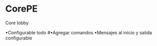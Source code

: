 # CorePE
Core lobby


•Configurable todo
#•Agregar comandos
•Mensajes al inicio y salida configurable
